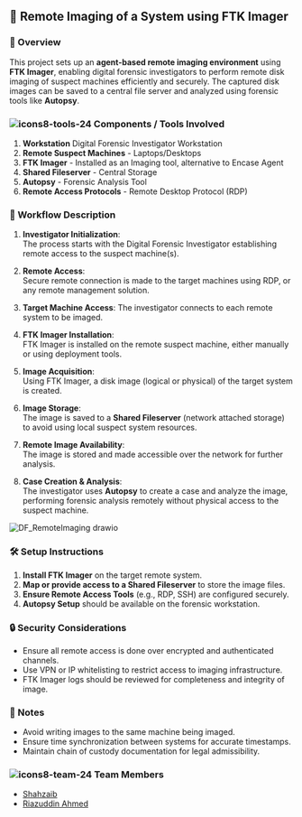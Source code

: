 ## 📁 Remote Imaging of a System using FTK Imager

### 📝 Overview

This project sets up an **agent-based remote imaging environment** using **FTK Imager**, enabling digital forensic investigators to perform remote disk imaging of suspect machines efficiently and securely. The captured disk images can be saved to a central file server and analyzed using forensic tools like **Autopsy**.

### ![icons8-tools-24](https://github.com/user-attachments/assets/c5098d8c-f991-4d8e-944f-28b8cbdabd25) Components / Tools Involved

1. **Workstation** Digital Forensic Investigator Workstation
2. **Remote Suspect Machines** - Laptops/Desktops
3. **FTK Imager** - Installed as an Imaging tool, alternative to Encase Agent
4. **Shared Fileserver** - Central Storage
5. **Autopsy** - Forensic Analysis Tool
6. **Remote Access Protocols** - Remote Desktop Protocol (RDP)


### 🔁 Workflow Description

1. **Investigator Initialization**:  
   The process starts with the Digital Forensic Investigator establishing remote access to the suspect machine(s).

2. **Remote Access**:  
   Secure remote connection is made to the target machines using RDP, or any remote management solution.

3. **Target Machine Access**:
   The investigator connects to each remote system to be imaged.

4. **FTK Imager Installation**:  
   FTK Imager is installed on the remote suspect machine, either manually or using deployment tools.

5. **Image Acquisition**:  
   Using FTK Imager, a disk image (logical or physical) of the target system is created.

6. **Image Storage**:  
   The image is saved to a **Shared Fileserver** (network attached storage) to avoid using local suspect system resources.

7. **Remote Image Availability**:  
   The image is stored and made accessible over the network for further analysis.

8. **Case Creation & Analysis**:  
   The investigator uses **Autopsy** to create a case and analyze the image, performing forensic analysis remotely without physical access to the suspect machine.

![DF_RemoteImaging drawio](https://github.com/user-attachments/assets/151edebc-cc33-434b-bd38-17e3141deca6)


### 🛠 Setup Instructions

1. **Install FTK Imager** on the target remote system.
2. **Map or provide access to a Shared Fileserver** to store the image files.
3. **Ensure Remote Access Tools** (e.g., RDP, SSH) are configured securely.
4. **Autopsy Setup** should be available on the forensic workstation.


### 🔒 Security Considerations

- Ensure all remote access is done over encrypted and authenticated channels.
- Use VPN or IP whitelisting to restrict access to imaging infrastructure.
- FTK Imager logs should be reviewed for completeness and integrity of image.

### 📌 Notes

- Avoid writing images to the same machine being imaged.
- Ensure time synchronization between systems for accurate timestamps.
- Maintain chain of custody documentation for legal admissibility.

### ![icons8-team-24](https://github.com/user-attachments/assets/6a585b1f-1313-4e0f-9808-74a87b99755f) Team Members
- [Shahzaib](https://github.com/Shahzaibali003)
- [Riazuddin Ahmed](https://github.com/riazuddinse)

